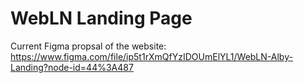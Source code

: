 # WebLN Landing Page 


Current Figma propsal of the website: https://www.figma.com/file/ip5t1rXmQfYzIDOUmElYL1/WebLN-Alby-Landing?node-id=44%3A487
